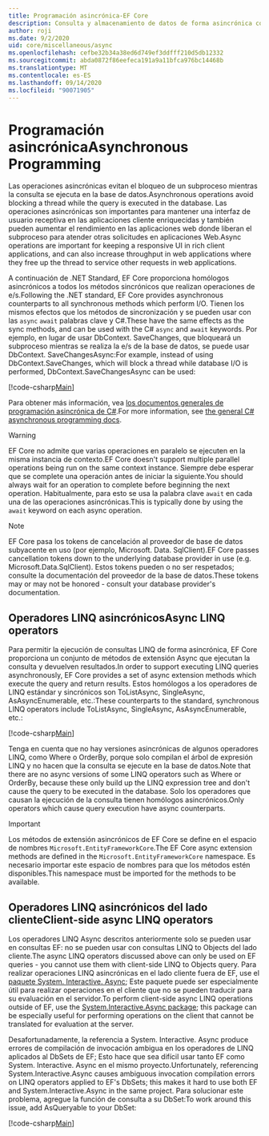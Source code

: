 ```yaml
---
title: Programación asincrónica-EF Core
description: Consulta y almacenamiento de datos de forma asincrónica con Entity Framework Core
author: roji
ms.date: 9/2/2020
uid: core/miscellaneous/async
ms.openlocfilehash: cefbe32b34a38ed6d749ef3ddfff210d5db12332
ms.sourcegitcommit: abda0872f86eefeca191a9a11bfca976bc14468b
ms.translationtype: MT
ms.contentlocale: es-ES
ms.lasthandoff: 09/14/2020
ms.locfileid: "90071905"
---
```

# <a name="asynchronous-programming"></a><span data-ttu-id="eba8d-103">Programación asincrónica</span><span class="sxs-lookup"><span data-stu-id="eba8d-103">Asynchronous Programming</span></span>

<span data-ttu-id="eba8d-104">Las operaciones asincrónicas evitan el bloqueo de un subproceso mientras la consulta se ejecuta en la base de datos.</span><span class="sxs-lookup"><span data-stu-id="eba8d-104">Asynchronous operations avoid blocking a thread while the query is executed in the database.</span></span> <span data-ttu-id="eba8d-105">Las operaciones asincrónicas son importantes para mantener una interfaz de usuario receptiva en las aplicaciones cliente enriquecidas y también pueden aumentar el rendimiento en las aplicaciones web donde liberan el subproceso para atender otras solicitudes en aplicaciones Web.</span><span class="sxs-lookup"><span data-stu-id="eba8d-105">Async operations are important for keeping a responsive UI in rich client applications, and can also increase throughput in web applications where they free up the thread to service other requests in web applications.</span></span>

<span data-ttu-id="eba8d-106">A continuación de .NET Standard, EF Core proporciona homólogos asincrónicos a todos los métodos sincrónicos que realizan operaciones de e/s.</span><span class="sxs-lookup"><span data-stu-id="eba8d-106">Following the .NET standard, EF Core provides asynchronous counterparts to all synchronous methods which perform I/O.</span></span> <span data-ttu-id="eba8d-107">Tienen los mismos efectos que los métodos de sincronización y se pueden usar con las `async` `await` palabras clave y C#.</span><span class="sxs-lookup"><span data-stu-id="eba8d-107">These have the same effects as the sync methods, and can be used with the C# `async` and `await` keywords.</span></span> <span data-ttu-id="eba8d-108">Por ejemplo, en lugar de usar DbContext. SaveChanges, que bloqueará un subproceso mientras se realiza la e/s de la base de datos, se puede usar DbContext. SaveChangesAsync:</span><span class="sxs-lookup"><span data-stu-id="eba8d-108">For example, instead of using DbContext.SaveChanges, which will block a thread while database I/O is performed, DbContext.SaveChangesAsync can be used:</span></span>

[!code-csharp[Main](../../../samples/core/Miscellaneous/Async/Program.cs#SaveChangesAsync)]

<span data-ttu-id="eba8d-109">Para obtener más información, vea [los documentos generales de programación asincrónica de C#](/dotnet/csharp/async).</span><span class="sxs-lookup"><span data-stu-id="eba8d-109">For more information, see [the general C# asynchronous programming docs](/dotnet/csharp/async).</span></span>

> [!WARNING]
> <span data-ttu-id="eba8d-110">EF Core no admite que varias operaciones en paralelo se ejecuten en la misma instancia de contexto.</span><span class="sxs-lookup"><span data-stu-id="eba8d-110">EF Core doesn't support multiple parallel operations being run on the same context instance.</span></span> <span data-ttu-id="eba8d-111">Siempre debe esperar que se complete una operación antes de iniciar la siguiente.</span><span class="sxs-lookup"><span data-stu-id="eba8d-111">You should always wait for an operation to complete before beginning the next operation.</span></span> <span data-ttu-id="eba8d-112">Habitualmente, para esto se usa la palabra clave `await` en cada una de las operaciones asincrónicas.</span><span class="sxs-lookup"><span data-stu-id="eba8d-112">This is typically done by using the `await` keyword on each async operation.</span></span>

> [!NOTE]
> <span data-ttu-id="eba8d-113">EF Core pasa los tokens de cancelación al proveedor de base de datos subyacente en uso (por ejemplo, Microsoft. Data. SqlClient).</span><span class="sxs-lookup"><span data-stu-id="eba8d-113">EF Core passes cancellation tokens down to the underlying database provider in use (e.g. Microsoft.Data.SqlClient).</span></span> <span data-ttu-id="eba8d-114">Estos tokens pueden o no ser respetados; consulte la documentación del proveedor de la base de datos.</span><span class="sxs-lookup"><span data-stu-id="eba8d-114">These tokens may or may not be honored - consult your database provider's documentation.</span></span>  

## <a name="async-linq-operators"></a><span data-ttu-id="eba8d-115">Operadores LINQ asincrónicos</span><span class="sxs-lookup"><span data-stu-id="eba8d-115">Async LINQ operators</span></span>

<span data-ttu-id="eba8d-116">Para permitir la ejecución de consultas LINQ de forma asincrónica, EF Core proporciona un conjunto de métodos de extensión Async que ejecutan la consulta y devuelven resultados.</span><span class="sxs-lookup"><span data-stu-id="eba8d-116">In order to support executing LINQ queries asynchronously, EF Core provides a set of async extension methods which execute the query and return results.</span></span> <span data-ttu-id="eba8d-117">Estos homólogos a los operadores de LINQ estándar y sincrónicos son ToListAsync, SingleAsync, AsAsyncEnumerable, etc.:</span><span class="sxs-lookup"><span data-stu-id="eba8d-117">These counterparts to the standard, synchronous LINQ operators include ToListAsync, SingleAsync, AsAsyncEnumerable, etc.:</span></span>

[!code-csharp[Main](../../../samples/core/Miscellaneous/Async/Program.cs#ToListAsync)]

<span data-ttu-id="eba8d-118">Tenga en cuenta que no hay versiones asincrónicas de algunos operadores LINQ, como Where o OrderBy, porque solo compilan el árbol de expresión LINQ y no hacen que la consulta se ejecute en la base de datos.</span><span class="sxs-lookup"><span data-stu-id="eba8d-118">Note that there are no async versions of some LINQ operators such as Where or OrderBy, because these only build up the LINQ expression tree and don't cause the query to be executed in the database.</span></span> <span data-ttu-id="eba8d-119">Solo los operadores que causan la ejecución de la consulta tienen homólogos asincrónicos.</span><span class="sxs-lookup"><span data-stu-id="eba8d-119">Only operators which cause query execution have async counterparts.</span></span>

> [!IMPORTANT]
> <span data-ttu-id="eba8d-120">Los métodos de extensión asincrónicos de EF Core se define en el espacio de nombres `Microsoft.EntityFrameworkCore`.</span><span class="sxs-lookup"><span data-stu-id="eba8d-120">The EF Core async extension methods are defined in the `Microsoft.EntityFrameworkCore` namespace.</span></span> <span data-ttu-id="eba8d-121">Es necesario importar este espacio de nombres para que los métodos estén disponibles.</span><span class="sxs-lookup"><span data-stu-id="eba8d-121">This namespace must be imported for the methods to be available.</span></span>

## <a name="client-side-async-linq-operators"></a><span data-ttu-id="eba8d-122">Operadores LINQ asincrónicos del lado cliente</span><span class="sxs-lookup"><span data-stu-id="eba8d-122">Client-side async LINQ operators</span></span>

<span data-ttu-id="eba8d-123">Los operadores LINQ Async descritos anteriormente solo se pueden usar en consultas EF: no se pueden usar con consultas LINQ to Objects del lado cliente.</span><span class="sxs-lookup"><span data-stu-id="eba8d-123">The async LINQ operators discussed above can only be used on EF queries - you cannot use them with client-side LINQ to Objects query.</span></span> <span data-ttu-id="eba8d-124">Para realizar operaciones LINQ asincrónicas en el lado cliente fuera de EF, use el [paquete System. Interactive. Async](https://www.nuget.org/packages/System.Interactive.Async); Este paquete puede ser especialmente útil para realizar operaciones en el cliente que no se pueden traducir para su evaluación en el servidor.</span><span class="sxs-lookup"><span data-stu-id="eba8d-124">To perform client-side async LINQ operations outside of EF, use the [System.Interactive.Async package](https://www.nuget.org/packages/System.Interactive.Async); this package can be especially useful for performing operations on the client that cannot be translated for evaluation at the server.</span></span>

<span data-ttu-id="eba8d-125">Desafortunadamente, la referencia a System. Interactive. Async produce errores de compilación de invocación ambigua en los operadores de LINQ aplicados al DbSets de EF; Esto hace que sea difícil usar tanto EF como System. Interactive. Async en el mismo proyecto.</span><span class="sxs-lookup"><span data-stu-id="eba8d-125">Unfortunately, referencing System.Interactive.Async causes ambiguous invocation compilation errors on LINQ operators applied to EF's DbSets; this makes it hard to use both EF and System.Interactive.Async in the same project.</span></span> <span data-ttu-id="eba8d-126">Para solucionar este problema, agregue la función de consulta a su DbSet:</span><span class="sxs-lookup"><span data-stu-id="eba8d-126">To work around this issue, add AsQueryable to your DbSet:</span></span>

[!code-csharp[Main](../../../samples/core/Miscellaneous/AsyncWithSystemInteractive/Program.cs#SystemInteractiveAsync)]
